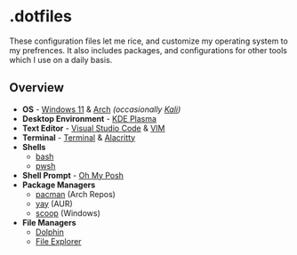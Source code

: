 # .dotfiles
These configuration files let me rice, and customize my operating system to my prefrences. It also includes packages, and configurations for other tools which I use on a daily basis.

## Overview
- **OS** - [Windows 11](https://www.microsoft.com/en-ca/software-download/windows11) & [Arch](https://archlinux.org/) *(occasionally [Kali](https://www.kali.org/))*
- **Desktop Environment** - [KDE Plasma](https://kde.org/plasma-desktop/)
- **Text Editor** - [Visual Studio Code](https://code.visualstudio.com/) & [VIM](https://www.vim.org/)
- **Terminal** - [Terminal](https://apps.microsoft.com/store/detail/windows-terminal/9N0DX20HK701) & [Alacritty](https://github.com/alacritty/alacritty)
- **Shells**
  - [bash](https://www.gnu.org/software/bash/)
  - [pwsh](https://github.com/PowerShell/PowerShell)
- **Shell Prompt** - [Oh My Posh](https://ohmyposh.dev/)
- **Package Managers**
  - [pacman](https://wiki.archlinux.org/title/pacman) (Arch Repos)
  - [yay](https://github.com/Jguer/yay) (AUR)
  - [scoop](https://scoop.sh/) (Windows)
- **File Managers**
  - [Dolphin](https://apps.kde.org/dolphin/)
  - [File Explorer](https://en.wikipedia.org/wiki/File_Explorer)
